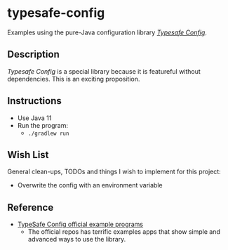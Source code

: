 # typesafe-config

Examples using the pure-Java configuration library [*Typesafe Config*](https://github.com/lightbend/config).

## Description

*Typesafe Config* is a special library because it is featureful without dependencies. This is an exciting proposition.  

## Instructions

* Use Java 11
* Run the program:
    * `./gradlew run`

## Wish List

General clean-ups, TODOs and things I wish to implement for this project:

* Overwrite the config with an environment variable

## Reference

* [TypeSafe Config official example programs](https://github.com/lightbend/config/tree/main/examples/java)
  * The official repos has terrific examples apps that show simple and advanced ways to use the library.
